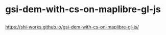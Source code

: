 # gsi-dem-with-cs-on-maplibre-gl-js
##
https://shi-works.github.io/gsi-dem-with-cs-on-maplibre-gl-js/
